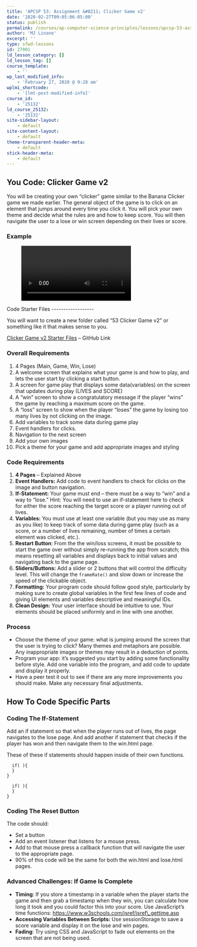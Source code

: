 ```yaml
---
title: 'APCSP 53: Assignment &#8211; Clicker Game v2'
date: '2020-02-27T09:05:06-05:00'
status: publish
permalink: /courses/ap-computer-science-principles/lessons/apcsp-53-assignment-clicker-game-v2
author: 'MJ Linane'
excerpt: ''
type: sfwd-lessons
id: 27901
ld_lesson_category: []
ld_lesson_tag: []
course_template:
    - ''
wp_last_modified_info:
    - 'February 27, 2020 @ 9:28 am'
wplmi_shortcode:
    - '[lmt-post-modified-info]'
course_id:
    - '25132'
ld_course_25132:
    - '25132'
site-sidebar-layout:
    - default
site-content-layout:
    - default
theme-transparent-header-meta:
    - default
stick-header-meta:
    - default
---
```

You Code: Clicker Game v2
-------------------------

 You will be creating your own “clicker” game similar to the Banana Clicker game we made earlier. The general object of the game is to click on an element that jumps around every time you click it. You will pick your own theme and decide what the rules are and how to keep score. You will then navigate the user to a lose or win screen depending on their lives or score.

### Example

<figure class="wp-block-video"><video controls="" src="https://mycodingclass.co/wp-content/uploads/2020/02/Clicker-Game-Demo.webm"></video></figure>Code Starter Files
------------------

You will want to create a new folder called “53 Clicker Game v2” or something like it that makes sense to you.

[Clicker Game v2 Starter Files](https://github.com/mj-linane/apcsp-student-templates) – GitHub Link

### Overall Requirements

1. 4 Pages (Main, Game, Win, Lose)
  1. A welcome screen that explains what your game is and how to play, and lets the user start by clicking a start button.
  2. A screen for game play that displays some data(variables) on the screen that updates during play (LIVES and SCORE)
  3. A “win” screen to show a congratulatory message if the player “wins” the game by reaching a maximum score on the game.
  4. A “loss” screen to show when the player “loses” the game by losing too many lives by not clicking on the image.
2. Add variables to track some data during game play
3. Event handlers for clicks.
4. Navigation to the next screen
5. Add your own images
6. Pick a theme for your game and add appropriate images and styling

### Code Requirements

1. **4 Pages** – Explained Above
2. **Event Handlers:** Add code to event handlers to check for clicks on the image and button navigation.
3. **If-Statement:** Your game must end – there must be a way to “win” and a way to “lose.” Hint: You will need to use an if-statement here to check for either the score reaching the target score or a player running out of lives.
4. **Variables:** You must use at least one variable (but you may use as many as you like) to keep track of some data during game play (such as a score, or a number of lives remaining, number of times a certain element was clicked, etc.).
5. **Restart Button**: From the the win/loss screens, it must be possible to start the game over without simply re-running the app from scratch; this means resetting all variables and displays back to initial values and navigating back to the game page.
6. **Sliders/Buttons:** Add a slider or 2 buttons that will control the difficulty level. This will change the `frameRate()` and slow down or increase the speed of the clickable object.
7. **Formatting:** Your program code should follow good style, particularly by making sure to create global variables in the first few lines of code and giving UI elements and variables descriptive and meaningful IDs.
8. **Clean Design:** Your user interface should be intuitive to use. Your elements should be placed uniformly and in line with one another.

### Process

- Choose the theme of your game: what is jumping around the screen that the user is trying to click? Many themes and metaphors are possible. Any inappropriate images or themes may result in a deduction of points.
- Program your app: it’s suggested you start by adding some functionality before style. Add one variable into the program, and add code to update and display it properly.
- Have a peer test it out to see if there are any more improvements you should make. Make any necessary final adjustments.

How To Code Specific Parts
--------------------------

### Coding The If-Statement

Add an if statement so that when the player runs out of lives, the page navigates to the lose page. And add another if statement that checks if the player has won and then navigate them to the win.html page.

These of these if statements should happen inside of their own functions.

```javascriptfunction checkWin(){
  if( ){
  }
}
```

```javascriptfunction checkLose(){
  if( ){
  }
}
```

### Coding The Reset Button

The code should:

- Set a button
- Add an event listener that listens for a mouse press.
- Add to that mouse press a callback function that will navigate the user to the appropriate page.
- 90% of this code will be the same for both the win.html and lose.html pages.

### Advanced Challenges: If Game Is Complete

- **Timing**: If you store a timestamp in a variable when the player starts the game and then grab a timestamp when they win, you can calculate how long it took and you could factor this into your score. Use JavaScript’s time functions: https://www.w3schools.com/jsref/jsref\_gettime.asp
- **Accessing Variables Between Scripts:** Use sessionStorage to save a score variable and display it on the lose and win pages.
- **Fading**: Try using CSS and JavaScript to fade out elements on the screen that are not being used.